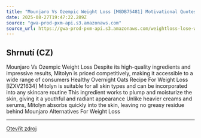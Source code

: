 ```yaml
---
title: "Mounjaro Vs Ozempic Weight Loss [MGDB75481] Motivational Quotes To Loss Weight"
date: 2025-08-27T19:47:22.289Z
source: "gwa-prod-pxm-api.s3.amazonaws.com"
source_url: https://gwa-prod-pxm-api.s3.amazonaws.com/weightloss-lose-weight/WeightLossLaxatives-dak17.html?RuTGcUAG=RuTGcUAG
---
```


## Shrnutí (CZ)
Mounjaro Vs Ozempic Weight Loss Despite its high-quality ingredients and impressive results, Mitolyn is priced competitively, making it accessible to a wide range of consumers Healthy Overnight Oats Recipe For Weight Loss [IZXV21634] Mitolyn is suitable for all skin types and can be incorporated into any skincare routine This ingredient works to plump and moisturize the skin, giving it a youthful and radiant appearance Unlike heavier creams and serums, Mitolyn absorbs quickly into the skin, leaving no greasy residue behind Mounjaro Alternatives For Weight Loss

---

[Otevřít zdroj](https://gwa-prod-pxm-api.s3.amazonaws.com/weightloss-lose-weight/WeightLossLaxatives-dak17.html?RuTGcUAG=RuTGcUAG)
